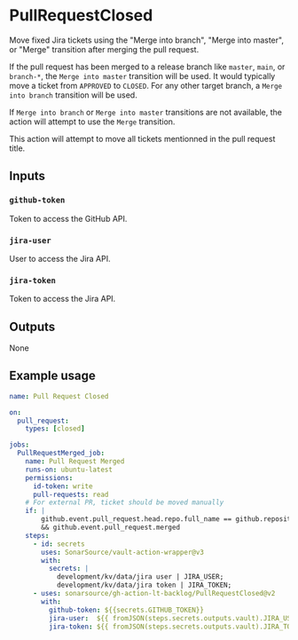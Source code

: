 # PullRequestClosed

Move fixed Jira tickets using the "Merge into branch", "Merge into master", or "Merge" transition after merging the pull request.

If the pull request has been merged to a release branch like `master`, `main`, or `branch-*`, the `Merge into master` transition will be used. It would typically move a ticket from `APPROVED` to `CLOSED`. For any other target branch, a `Merge into branch` transition will be used.

If `Merge into branch` or `Merge into master` transitions are not available, the action will attempt to use the `Merge` transition.

This action will attempt to move all tickets mentionned in the pull request title.

## Inputs

### `github-token`

Token to access the GitHub API. 

### `jira-user`

User to access the Jira API.

### `jira-token`

Token to access the Jira API.

## Outputs

None

## Example usage

```yaml
name: Pull Request Closed

on:
  pull_request:
    types: [closed]

jobs:
  PullRequestMerged_job:
    name: Pull Request Merged
    runs-on: ubuntu-latest
    permissions:
      id-token: write
      pull-requests: read
    # For external PR, ticket should be moved manually
    if: |
        github.event.pull_request.head.repo.full_name == github.repository
        && github.event.pull_request.merged
    steps:
      - id: secrets
        uses: SonarSource/vault-action-wrapper@v3
        with:
          secrets: |
            development/kv/data/jira user | JIRA_USER;
            development/kv/data/jira token | JIRA_TOKEN;
      - uses: sonarsource/gh-action-lt-backlog/PullRequestClosed@v2
        with:
          github-token: ${{secrets.GITHUB_TOKEN}}
          jira-user:  ${{ fromJSON(steps.secrets.outputs.vault).JIRA_USER }}
          jira-token: ${{ fromJSON(steps.secrets.outputs.vault).JIRA_TOKEN }}

```
